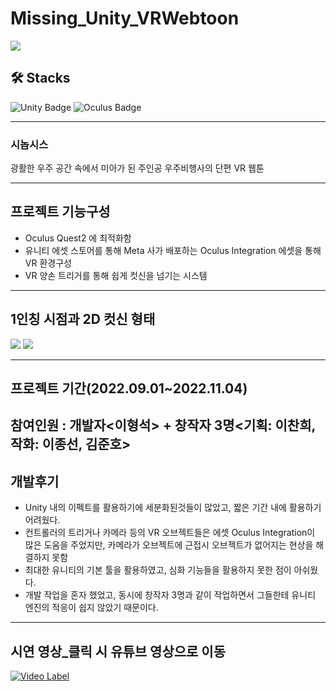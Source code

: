# Missing_Unity_VRWebtoon
<img src='https://user-images.githubusercontent.com/75819612/218421120-28bdd87b-19d3-40ec-9413-664367887810.jpg'>

## 🛠 Stacks
![Unity Badge](https://img.shields.io/badge/-Unity-black?style=flat=square&logo=unity&logoColor=white)
![Oculus Badge](https://img.shields.io/badge/-Oculus-1C1E20?style=flat=square&logo=oculus&logoColor=white)

----------------

### 시놉시스
광활한 우주 공간 속에서 미아가 된 주인공 우주비행사의 단편 VR 웹툰

----------------

## 프로젝트 기능구성

- Oculus Quest2 에 최적화함
- 유니티 에셋 스토어를 통해 Meta 사가 배포하는 Oculus Integration 에셋을 통해 VR 환경구성
- VR 양손 트리거를 통해 쉽게 컷신을 넘기는 시스템

----------------

## 1인칭 시점과 2D 컷신 형태
<img src='https://user-images.githubusercontent.com/75819612/218698818-02d21af3-2f69-4b04-a4e2-dff34692bdc0.PNG'>

<img src='https://user-images.githubusercontent.com/75819612/218698841-09d75119-d7df-4d7a-a373-7ba2a8193441.PNG'>

----------------

## 프로젝트 기간(2022.09.01~2022.11.04)

## 참여인원 : 개발자<이형석> + 창작자 3명<기획: 이찬희, 작화: 이종선, 김준호>

## 개발후기

- Unity 내의 이펙트를 활용하기에 세분화된것들이 많았고, 짧은 기간 내에 활용하기 어려웠다.
- 컨트롤러의 트리거나 카메라 등의 VR 오브젝트들은 에셋 Oculus Integration이 많은 도움을 주었지만, 카메라가 오브젝트에 근접시 오브젝트가 없어지는 현상을 해결하지 못함
- 최대한 유니티의 기본 툴을 활용하였고, 심화 기능들을 활용하지 못한 점이 아쉬웠다.
- 개발 작업을 혼자 했었고, 동시에 창작자 3명과 같이 작업하면서 그들한테 유니티 엔진의 적응이 쉽지 않았기 때문이다.
  
----------------

## 시연 영상_클릭 시 유튜브 영상으로 이동
[![Video Label](https://user-images.githubusercontent.com/75819612/218649191-06cb58ce-cf1a-4df1-bef4-b9ff14195677.jpg)](https://youtu.be/bP1OYW1F6D4)




